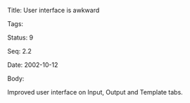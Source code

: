 Title:  User interface is awkward

Tags:   

Status: 9

Seq:    2.2

Date:   2002-10-12

Body:

Improved user interface on Input, Output and Template tabs.
